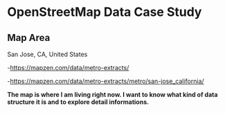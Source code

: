 # OpenStreetMap Data Case Study
## Map Area
San Jose, CA, United States

-https://mapzen.com/data/metro-extracts/

-https://mapzen.com/data/metro-extracts/metro/san-jose_california/

**The map is where I am living right now. I want to know what kind of data structure it is and to explore
detail informations.**




